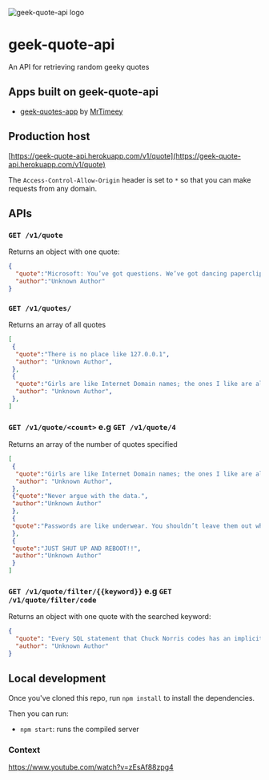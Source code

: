 
![geek-quote-api logo](https://github.com/FotieMConstant/geek-quote-api/blob/main/logo.png)
# geek-quote-api
An API for retrieving random geeky quotes

## Apps built on geek-quote-api

- <a href="https://mrtimeey.github.io/geek-quotes-app/">geek-quotes-app</a> by <a href="https://github.com/MrTimeey/">MrTimeey</a> 

## Production host

[https://geek-quote-api.herokuapp.com/v1/quote](https://geek-quote-api.herokuapp.com/v1/quote)

The `Access-Control-Allow-Origin` header is set to `*` so that you can make requests from any domain.

## APIs

### `GET /v1/quote`

Returns an object with one quote:

```json
{
  "quote":"Microsoft: You’ve got questions. We’ve got dancing paperclips.",
  "author":"Unknown Author"
}
```

### `GET /v1/quotes/`

Returns an array of all quotes

```json
[
 {
  "quote":"There is no place like 127.0.0.1",
  "author": "Unknown Author",
 },
 {
  "quote":"Girls are like Internet Domain names; the ones I like are already taken.",
  "author": "Unknown Author",
 },
]
```

### `GET /v1/quote/<count>` e.g `GET /v1/quote/4`

Returns an array of the number of quotes specified

```json
[
 {
  "quote":"Girls are like Internet Domain names; the ones I like are already taken.",
  "author": "Unknown Author",
 },
 {"quote":"Never argue with the data.",
 "author":"Unknown Author"
 },
 {
 "quote":"Passwords are like underwear. You shouldn’t leave them out where people can see them. You should change them regularly. And you shouldn’t loan them out to strangers.","author":"Unknown Author"
 },
 {
 "quote":"JUST SHUT UP AND REBOOT!!",
 "author":"Unknown Author"
 }
]
```

### `GET /v1/quote/filter/{{keyword}}` e.g `GET /v1/quote/filter/code`

Returns an object with one quote with the searched keyword:

```json
{
  "quote": "Every SQL statement that Chuck Norris codes has an implicit 'COMMIT' in its end.",
  "author": "Unknown Author"
}
```

## Local development

Once you've cloned this repo, run `npm install` to install the dependencies.

Then you can run:

* `npm start`: runs the compiled server

### Context
https://www.youtube.com/watch?v=zEsAf88zpg4
